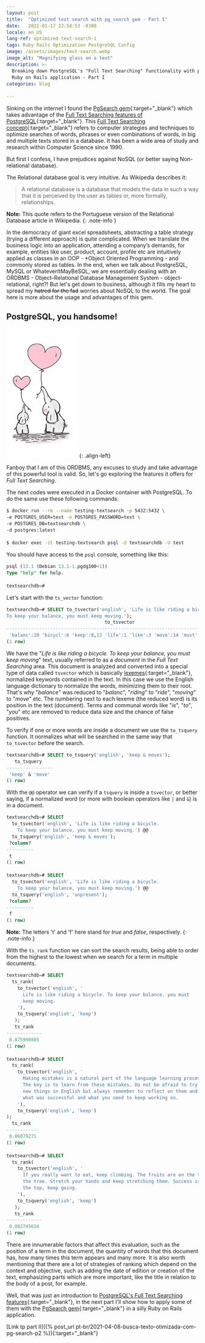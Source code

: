 ```yaml
---
layout: post
title:  "Optimized text search with pg_search gem - Part I"
date:   2021-01-17 22:58:53 -0300
locale: en_US
lang-ref: optimized-text-search-1
tags: Ruby Rails Optimization PostgreSQL Config
image: /assets/images/text-search.webp
image_alt: "Magnifying glass on a text"
description: >-
  Breaking down PostgreSQL's "Full Text Searching" functionality with pg_search gem in a
  Ruby on Rails application - Part I
categories: blog

---
```


Sinking on the internet I found the [PgSearch gem](https://github.com/Casecommons/pg_search){:target="_blank"}
which takes advantage of the [Full Text Searching features of PostgreSQL](https://www.postgresql.org/docs/current/textsearch-intro.html){:target="_blank"}.
This [Full Text Searching concept](https://en.wikipedia.org/wiki/Full-text_search){:target="_blank"}
refers to computer strategies and techniques to optimize searches of words, phrases or even
combinations of words, in big and multiple texts stored in a database. It has been a wide area of
study and research within Computer Science since 1990.
<!-- excerpt-end -->

But first I confess, I have prejudices against NoSQL (or better saying Non-relational database).

The Relational database goal is very intuitive. As Wikipedia describes it:

> A relational database is a database that models the data in such a way that it is perceived by
> the user as tables or, more formally, relationships.

**Note:** This quote refers to the Portuguese version of the Relational Database article in
Wikipedia.
{: .note-info }

In the democracy of giant excel spreadsheets, abstracting a table strategy (trying a different
approach) is quite complicated. When we translate the business logic into an application, attending
a company’s demands, for example, entities like user, product, account, profile etc are intuitively
applied as classes in an OOP - *Object Oriented Programming - and commonly stored as tables. In the
end, when we talk about PostgreSQL, MySQL or WhateverItMayBeSQL, we are essentially dealing with an
ORDBMS - Object–Relational Database Management System - object-relational, right?! But let's get
down to business, although it fills my heart to spread my ~~hatred for the fad~~ worries about
NoSQL to the world. The goal here is more about the usage and advantages of this gem.

## PostgreSQL, you handsome!

![PostgreSQL, you handsome!](/assets/images/elephants-love.webp){: .align-left}

Fanboy that I am of this ORDBMS, any excuses to study and take advantage of this powerful tool is
valid. So, let's go exploring the features it offers for *Full Text Searching*.

The next codes were executed in a Docker container with PostgreSQL. To do the same use these
following commands:

```bash
$ docker run --rm --name testing-textsearch -p 5432:5432 \
-e POSTGRES_USER=test -e POSTGRES_PASSWORD=test \
-e POSTGRES_DB=textsearchdb \
-d postgres:latest

$ docker exec -it testing-textsearch psql -d textsearchdb -U test
```

You should have access to the `psql` console, something like this:

```sql
psql (13.1 (Debian 13.1-1.pgdg100+1))
Type "help" for help.

textsearchdb=#
```

Let's start with the `ts_vector` function:

```sql
textsearchdb=# SELECT to_tsvector('english', 'Life is like riding a bicycle.
To keep your balance, you must keep moving.');
                                    to_tsvector
-----------------------------------------------------------------------------------
 'balanc':10 'bicycl':6 'keep':8,13 'life':1 'like':3 'move':14 'must':12 'ride':4
(1 row)
```

We have the "*Life is like riding a bicycle. To keep your balance, you must keep moving*" text,
usually referred to as a *document* in the *Full Text Searching* area. This document is analyzed
and converted into a special type of data called `tsvector` which is basically
[lexemes](https://radames.manosso.nom.br/linguagem/gramatica/morfologia/lexema/){:target="_blank"},
normalized keywords contained in the text. In this case we use the English language dictionary to
normalize the words, minimizing them to their root. That's why "*balance*" was reduced to
"*balanc*", "*riding*" to "*ride*", "*moving*" to "*move*" etc. The numbering next to each lexeme
(the reduced word) is its position in the text (document). Terms and communal words like "*is*",
"*to*", "*you*" etc are removed to reduce data size and the chance of false positives.

To verify if one or more words are inside a document we use the `to_tsquery` function. It
normalizes what will be searched in the same way that `to_tsvector` before the search.

```sql
textsearchdb=# SELECT to_tsquery('english', 'keep & moves');
   to_tsquery
-----------------
 'keep' & 'move'
(1 row)
```

With the `@@` operator we can verify if a `tsquery` is inside a `tsvector`, or better saying, if a
normalized word (or more with boolean operators like `|` and `&`) is in a document.

```sql
textsearchdb=# SELECT
  to_tsvector('english', 'Life is like riding a bicycle.
    To keep your balance, you must keep moving.') @@
  to_tsquery('english', 'keep & moves');
 ?column?
----------
 t
(1 row)

textsearchdb=# SELECT
  to_tsvector('english', 'Life is like riding a bicycle.
    To keep your balance, you must keep moving.') @@
  to_tsquery('english', 'unpresent');
 ?column?
----------
 f
(1 row)
```
**Note:** The letters 't' and 'f' here stand for *true* and *false*, respectively.
{: .note-info }

With the `ts_rank` function we can sort the search results, being able to order from the highest
to the lowest when we search for a term in multiple documents.

```sql
textsearchdb=# SELECT
  ts_rank(
    to_tsvector('english', '
      Life is like riding a bicycle. To keep your balance, you must
      keep moving.
    '),
    to_tsquery('english', 'keep')
   );
   ts_rank
-------------
 0.075990885
(1 row)

textsearchdb=# SELECT
  ts_rank(
    to_tsvector('english', '
      Making mistakes is a natural part of the language learning process.
      The key is to learn from these mistakes. Do not be afraid to try out
      new things in English but always remember to reflect on them and decide
      what was successful and what you need to keep working on.
    '),
    to_tsquery('english', 'keep')
);
  ts_rank
------------
 0.06079271
(1 row)

textsearchdb=# SELECT
  ts_rank(
    to_tsvector('english', '
      If you really want to eat, keep climbing. The fruits are on the top of
      the tree. Stretch your hands and keep stretching them. Success is on
      the top, keep going.
    '),
    to_tsquery('english', 'keep')
   );
   ts_rank
-------------
 0.082745634
(1 row)
```

There are innumerable factors that affect this evaluation, such as the position of a term in the
document, the quantity of words that this document has, how many times this term appears and many
more. It is also worth mentioning that there are a lot of strategies of ranking which depend on
the context and objective, such as adding the date of edition or creation of the text, emphasizing
parts which are more important, like the title in relation to the body of a post, for example.

Well, that was just an introduction to
[PostgreSQL's Full Text Searching features](https://www.postgresql.org/docs/current/textsearch-intro.html){:target="_blank"},
in the next part I'll show how to apply some of them with the
[PgSearch gem](https://github.com/Casecommons/pg_search){:target="_blank"} in a silly Ruby on Rails
application.

[Link tp part II]({% post_url pt-br/2021-04-08-busca-texto-otimizada-com-pg-search-p2 %}){:target="_blank"}
